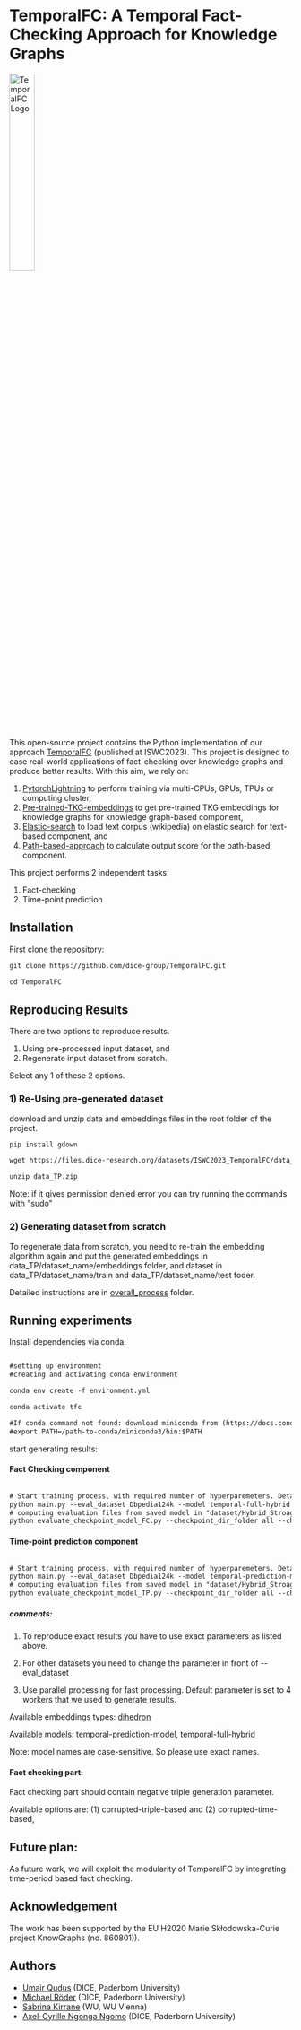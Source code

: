 # TemporalFC: A Temporal Fact-Checking Approach for Knowledge Graphs
<p><img src = "https://files.dice-research.org/datasets/ISWC2023_TemporalFC//logo.jpeg" alt = "TemporalFC Logo" width = "30%" align = "center"></p>

This open-source project contains the Python implementation of our approach [TemporalFC](https://papers.dice-research.org/2023/ISWC_TemporalFC/public.pdf) (published at ISWC2023). This project is designed to ease real-world applications of fact-checking over knowledge graphs and produce better results. With this aim, we rely on:

1. [PytorchLightning](https://www.pytorchlightning.ai/) to perform training via multi-CPUs, GPUs, TPUs or  computing cluster, 
2. [Pre-trained-TKG-embeddings](https://link.springer.com/chapter/10.1007/978-3-031-06981-9_15) to get pre-trained TKG embeddings for knowledge graphs for knowledge graph-based component, 
3. [Elastic-search](https://www.elastic.co/blog/loading-wikipedia) to load text corpus (wikipedia) on elastic search for text-based component, and
4. [Path-based-approach](https://github.com/dice-group/COPAAL/tree/develop) to calculate output score for the path-based component.

This project performs 2 independent tasks:
1. Fact-checking
2. Time-point prediction


## Installation
First clone the repository:
``` html
git clone https://github.com/dice-group/TemporalFC.git

cd TemporalFC
``` 

## Reproducing Results
There are two options to reproduce results. 
1) Using pre-processed input dataset, and 
2) Regenerate input dataset from scratch.

Select any 1 of these 2 options.

### 1) Re-Using pre-generated dataset
download and unzip data and embeddings files in the root folder of the project.

``` html
pip install gdown

wget https://files.dice-research.org/datasets/ISWC2023_TemporalFC/data_TP.zip

unzip data_TP.zip
``` 

Note: if it gives permission denied error you can try running the commands with "sudo"



### 2) Generating dataset from scratch
To regenerate data from scratch, you need to re-train the embedding algorithm again and put the generated embeddings in data_TP/dataset_name/embeddings folder, and dataset in data_TP/dataset_name/train and data_TP/dataset_name/test foder.

Detailed instructions are in [overall_process](https://github.com/dice-group/TemporalFC/tree/main/overall_process) folder.

## Running experiments
Install dependencies via conda:
``` html

#setting up environment
#creating and activating conda environment

conda env create -f environment.yml

conda activate tfc

#If conda command not found: download miniconda from (https://docs.conda.io/en/latest/miniconda.html#linux-installers) and set the path: 
#export PATH=/path-to-conda/miniconda3/bin:$PATH

```
start generating results:

#### Fact Checking component
``` html

# Start training process, with required number of hyperparemeters. Details about other hyperparameters is in main.py file.
python main.py --eval_dataset Dbpedia124k --model temporal-full-hybrid  --max_num_epochs 500   --min_num_epochs 50 --batch_size 12000 --val_batch_size 1000  --negative_triple_generation corrupted-triple-based  --task fact-checking --emb_type dihedron --embedding_dim 100 --num_workers 1
# computing evaluation files from saved model in "dataset/Hybrid_Stroage" directory
python evaluate_checkpoint_model_FC.py --checkpoint_dir_folder all --checkpoint_dataset_folder dataset/  --eval_dataset Dbpedia124k --model temporal-full-hybrid  --max_num_epochs 500   --min_num_epochs 50 --batch_size 12000 --val_batch_size 1000  --negative_triple_generation corrupted-triple-based  --task fact-checking --emb_type dihedron --embedding_dim 100 --num_workers 1

``` 

#### Time-point prediction component

``` html

# Start training process, with required number of hyperparemeters. Details about other hyperparameters is in main.py file.
python main.py --eval_dataset Dbpedia124k --model temporal-prediction-model  --max_num_epochs 500   --min_num_epochs 50 --batch_size 12000 --val_batch_size 1000  --negative_triple_generation False  --task time-prediction --emb_type dihedron --embedding_dim 100 --num_workers 1
# computing evaluation files from saved model in "dataset/Hybrid_Stroage" directory
python evaluate_checkpoint_model_TP.py --checkpoint_dir_folder all --checkpoint_dataset_folder dataset/  --eval_dataset Dbpedia124k --model temporal-prediction-model  --max_num_epochs 500   --min_num_epochs 50 --batch_size 12000 --val_batch_size 1000  --negative_triple_generation False  --task time-prediction --emb_type dihedron --embedding_dim 100 --num_workers 1

``` 

##### comments:
1. To reproduce exact results you have to use exact parameters as listed above.

2. For other datasets you need to change the parameter in front of --eval_dataset

3. Use parallel processing for fast processing. Default parameter is set to 4 workers that we used to generate results.

Available embeddings types:
[dihedron](https://link.springer.com/chapter/10.1007/978-3-031-06981-9_15)

Available models:
temporal-prediction-model, temporal-full-hybrid

Note: model names are case-sensitive. So please use exact names.

#### Fact checking part:
Fact checking part should contain negative triple generation parameter. 

Available options are: (1) corrupted-triple-based and (2) corrupted-time-based,

## Future plan:
As future work, we will exploit the modularity of TemporalFC by integrating time-period based fact checking. 

## Acknowledgement 
The work has been supported by the EU H2020 Marie Skłodowska-Curie project KnowGraphs (no. 860801)).
## Authors
* [Umair Qudus](https://dice-research.org/UmairQudus) (DICE, Paderborn University) 
* [ Michael Röder](https://dice-research.org/MichaelRoeder) (DICE,  Paderborn University) 
* [Sabrina Kirrane](http://sabrinakirrane.com/) (WU,  WU Vienna) 
* [Axel-Cyrille Ngonga Ngomo](https://dice-research.org/AxelCyrilleNgongaNgomo) (DICE,  Paderborn University)
  






